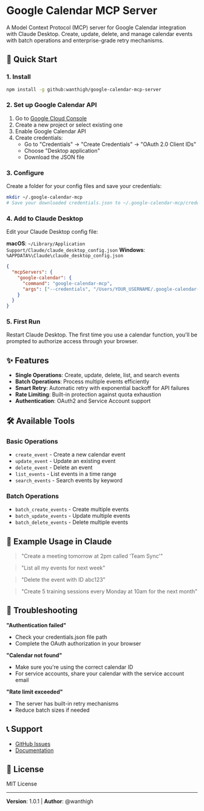 # Google Calendar MCP Server

A Model Context Protocol (MCP) server for Google Calendar integration with Claude Desktop. Create, update, delete, and manage calendar events with batch operations and enterprise-grade retry mechanisms.

## 🚀 Quick Start

### 1. Install

```bash
npm install -g github:wanthigh/google-calendar-mcp-server
```

### 2. Set up Google Calendar API

1. Go to [Google Cloud Console](https://console.cloud.google.com/)
2. Create a new project or select existing one
3. Enable Google Calendar API
4. Create credentials:
   - Go to "Credentials" → "Create Credentials" → "OAuth 2.0 Client IDs"
   - Choose "Desktop application"
   - Download the JSON file

### 3. Configure

Create a folder for your config files and save your credentials:

```bash
mkdir ~/.google-calendar-mcp
# Save your downloaded credentials.json to ~/.google-calendar-mcp/credentials.json
```

### 4. Add to Claude Desktop

Edit your Claude Desktop config file:

**macOS**: `~/Library/Application Support/Claude/claude_desktop_config.json`
**Windows**: `%APPDATA%\Claude\claude_desktop_config.json`

```json
{
  "mcpServers": {
    "google-calendar": {
      "command": "google-calendar-mcp",
      "args": ["--credentials", "/Users/YOUR_USERNAME/.google-calendar-mcp/credentials.json"]
    }
  }
}
```

### 5. First Run

Restart Claude Desktop. The first time you use a calendar function, you'll be prompted to authorize access through your browser.

## ✨ Features

- **Single Operations**: Create, update, delete, list, and search events
- **Batch Operations**: Process multiple events efficiently
- **Smart Retry**: Automatic retry with exponential backoff for API failures
- **Rate Limiting**: Built-in protection against quota exhaustion
- **Authentication**: OAuth2 and Service Account support

## 🛠️ Available Tools

### Basic Operations
- `create_event` - Create a new calendar event
- `update_event` - Update an existing event
- `delete_event` - Delete an event
- `list_events` - List events in a time range
- `search_events` - Search events by keyword

### Batch Operations
- `batch_create_events` - Create multiple events
- `batch_update_events` - Update multiple events
- `batch_delete_events` - Delete multiple events

## 🔧 Example Usage in Claude

> "Create a meeting tomorrow at 2pm called 'Team Sync'"

> "List all my events for next week"

> "Delete the event with ID abc123"

> "Create 5 training sessions every Monday at 10am for the next month"

## 🐛 Troubleshooting

**"Authentication failed"**
- Check your credentials.json file path
- Complete the OAuth authorization in your browser

**"Calendar not found"**
- Make sure you're using the correct calendar ID
- For service accounts, share your calendar with the service account email

**"Rate limit exceeded"**
- The server has built-in retry mechanisms
- Reduce batch sizes if needed

## 📞 Support

- [GitHub Issues](https://github.com/wanthigh/google-calendar-mcp-server/issues)
- [Documentation](https://github.com/wanthigh/google-calendar-mcp-server)

## 📄 License

MIT License

---

**Version**: 1.0.1 | **Author**: @wanthigh
